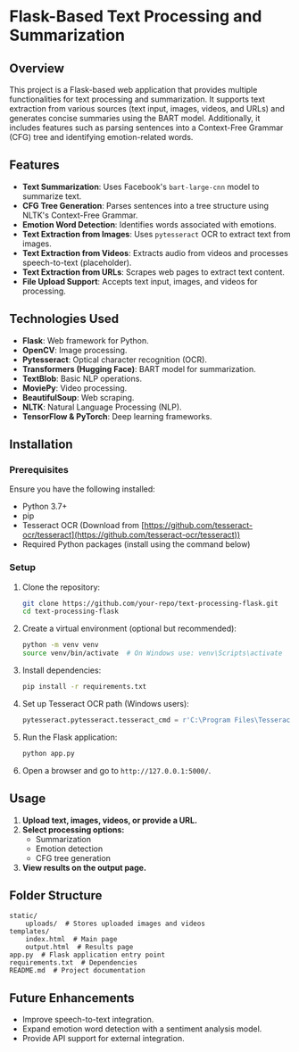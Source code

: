 # Flask-Based Text Processing and Summarization

## Overview
This project is a Flask-based web application that provides multiple functionalities for text processing and summarization. It supports text extraction from various sources (text input, images, videos, and URLs) and generates concise summaries using the BART model. Additionally, it includes features such as parsing sentences into a Context-Free Grammar (CFG) tree and identifying emotion-related words.

## Features
- **Text Summarization**: Uses Facebook's `bart-large-cnn` model to summarize text.
- **CFG Tree Generation**: Parses sentences into a tree structure using NLTK's Context-Free Grammar.
- **Emotion Word Detection**: Identifies words associated with emotions.
- **Text Extraction from Images**: Uses `pytesseract` OCR to extract text from images.
- **Text Extraction from Videos**: Extracts audio from videos and processes speech-to-text (placeholder).
- **Text Extraction from URLs**: Scrapes web pages to extract text content.
- **File Upload Support**: Accepts text input, images, and videos for processing.

## Technologies Used
- **Flask**: Web framework for Python.
- **OpenCV**: Image processing.
- **Pytesseract**: Optical character recognition (OCR).
- **Transformers (Hugging Face)**: BART model for summarization.
- **TextBlob**: Basic NLP operations.
- **MoviePy**: Video processing.
- **BeautifulSoup**: Web scraping.
- **NLTK**: Natural Language Processing (NLP).
- **TensorFlow & PyTorch**: Deep learning frameworks.

## Installation
### Prerequisites
Ensure you have the following installed:
- Python 3.7+
- pip
- Tesseract OCR (Download from [https://github.com/tesseract-ocr/tesseract](https://github.com/tesseract-ocr/tesseract))
- Required Python packages (install using the command below)

### Setup
1. Clone the repository:
   ```bash
   git clone https://github.com/your-repo/text-processing-flask.git
   cd text-processing-flask
   ```
2. Create a virtual environment (optional but recommended):
   ```bash
   python -m venv venv
   source venv/bin/activate  # On Windows use: venv\Scripts\activate
   ```
3. Install dependencies:
   ```bash
   pip install -r requirements.txt
   ```
4. Set up Tesseract OCR path (Windows users):
   ```python
   pytesseract.pytesseract.tesseract_cmd = r'C:\Program Files\Tesseract-OCR\tesseract.exe'
   ```
5. Run the Flask application:
   ```bash
   python app.py
   ```
6. Open a browser and go to `http://127.0.0.1:5000/`.

## Usage
1. **Upload text, images, videos, or provide a URL.**
2. **Select processing options:**
   - Summarization
   - Emotion detection
   - CFG tree generation
3. **View results on the output page.**

## Folder Structure
```
static/
    uploads/  # Stores uploaded images and videos
templates/
    index.html  # Main page
    output.html  # Results page
app.py  # Flask application entry point
requirements.txt  # Dependencies
README.md  # Project documentation
```

## Future Enhancements
- Improve speech-to-text integration.
- Expand emotion word detection with a sentiment analysis model.
- Provide API support for external integration.



